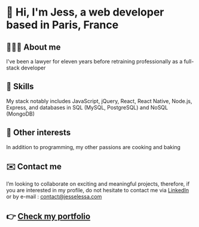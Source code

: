 # 👋 Hi, I'm Jess, a web developer based in Paris, France

## 👩🏽‍💻 About me
I've been a lawyer for eleven years before retraining professionally as a full-stack developer

## 🌱 Skills
My stack notably includes JavaScript, jQuery, React, React Native, Node.js, Express, and databases in SQL (MySQL, PostgreSQL) and NoSQL (MongoDB) 

## 💞️ Other interests
In addition to programming, my other passions are cooking and baking

## ✉️ Contact me
I’m looking to collaborate on exciting and meaningful projects, therefore, if you are interested in my profile, do not hesitate to contact me via [LinkedIn](https://www.linkedin.com/in/jessica-elessa/) or by e-mail : contact@jesselessa.com

## 👉 [Check my portfolio](https://www.jesselessa.com)
